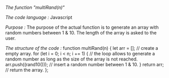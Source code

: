 *The function "multiRand(n)"*

*The code language :*
Javascript

*Purpose :*
The purpose of the actual function is to generate an array with random numbers between 1 & 10. The length of the array is asked to the user.

*The structure of the code :*
function multiRand(n) {
    let arr = [];		// create a empty array.
    for (let i = 0; i < n; i += 1) {	// the loop allows to generate a random number as long as the size of the array is not reached.
        arr.push((rand10()));		// insert a random number between 1 & 10.
    }
    return arr;	// return the array.
};

